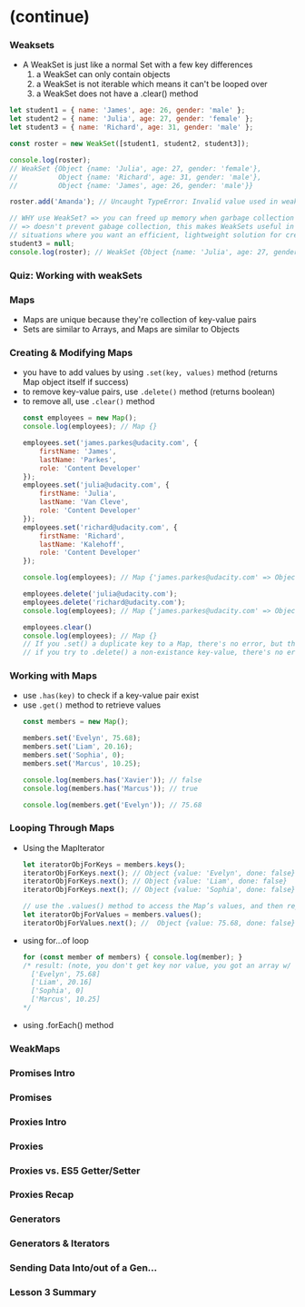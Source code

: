 # (continue)

### Weaksets
* A WeakSet is just like a normal Set with a few key differences
  1. a WeakSet can only contain objects
  2. a WeakSet is not iterable which means it can't be looped over
  3. a WeakSet does not have a .clear() method
```js
let student1 = { name: 'James', age: 26, gender: 'male' };
let student2 = { name: 'Julia', age: 27, gender: 'female' };
let student3 = { name: 'Richard', age: 31, gender: 'male' };

const roster = new WeakSet([student1, student2, student3]);

console.log(roster);
// WeakSet {Object {name: 'Julia', age: 27, gender: 'female'},
//          Object {name: 'Richard', age: 31, gender: 'male'},
//          Object {name: 'James', age: 26, gender: 'male'}}

roster.add('Amanda'); // Uncaught TypeError: Invalid value used in weak set(…)

// WHY use WeakSet? => you can freed up memory when garbage collection runs
// => doesn't prevent gabage collection, this makes WeakSets useful in
// situations where you want an efficient, lightweight solution for creating groups of objects
student3 = null;
console.log(roster); // WeakSet {Object {name: 'Julia', age: 27, gender: 'female'}, Object {name: 'James', age: 26, gender: 'male'}}
```

### Quiz: Working with weakSets

### Maps
* Maps are unique because they're collection of key-value pairs
* Sets are similar to Arrays, and Maps are similar to Objects

### Creating & Modifying Maps
* you have to add values by using `.set(key, values)` method (returns Map object itself if success)
* to remove key-value pairs, use `.delete()` method (returns boolean)
* to remove all, use `.clear()` method
  ```js
  const employees = new Map();
  console.log(employees); // Map {}

  employees.set('james.parkes@udacity.com', {
      firstName: 'James',
      lastName: 'Parkes',
      role: 'Content Developer'
  });
  employees.set('julia@udacity.com', {
      firstName: 'Julia',
      lastName: 'Van Cleve',
      role: 'Content Developer'
  });
  employees.set('richard@udacity.com', {
      firstName: 'Richard',
      lastName: 'Kalehoff',
      role: 'Content Developer'
  });

  console.log(employees); // Map {'james.parkes@udacity.com' => Object {...}, 'julia@udacity.com' => Object {...}, 'richard@udacity.com' => Object {...}}

  employees.delete('julia@udacity.com');
  employees.delete('richard@udacity.com');
  console.log(employees); // Map {'james.parkes@udacity.com' => Object {firstName: 'James', lastName: 'Parkes', role: 'Course Developer'}}

  employees.clear()
  console.log(employees); // Map {}
  // If you .set() a duplicate key to a Map, there's no error, but the key-value pair will overwrite
  // if you try to .delete() a non-existance key-value, there's no error, but the Map will remain unchanged.
  ```

### Working with Maps
* use `.has(key)` to check if a key-value pair exist
* use `.get()` method to retrieve values
  ```js
  const members = new Map();

  members.set('Evelyn', 75.68);
  members.set('Liam', 20.16);
  members.set('Sophia', 0);
  members.set('Marcus', 10.25);

  console.log(members.has('Xavier')); // false
  console.log(members.has('Marcus')); // true

  console.log(members.get('Evelyn')); // 75.68
  ```

### Looping Through Maps
* Using the MapIterator
  ```js
  let iteratorObjForKeys = members.keys();
  iteratorObjForKeys.next(); // Object {value: 'Evelyn', done: false}
  iteratorObjForKeys.next(); // Object {value: 'Liam', done: false}
  iteratorObjForKeys.next(); // Object {value: 'Sophia', done: false}

  // use the .values() method to access the Map’s values, and then repeat the same process.
  let iteratorObjForValues = members.values();
  iteratorObjForValues.next(); //  Object {value: 75.68, done: false}
  ```
* using for...of loop
  ```js
  for (const member of members) { console.log(member); }
  /* result: (note, you don't get key nor value, you got an array w/ 1st ele as key and 2nd as value)
    ['Evelyn', 75.68]
    ['Liam', 20.16]
    ['Sophia', 0]
    ['Marcus', 10.25]
  */
  ```
* using .forEach() method

### WeakMaps


### Promises Intro


### Promises


### Proxies Intro


### Proxies


### Proxies vs. ES5 Getter/Setter


### Proxies Recap


### Generators


### Generators & Iterators


### Sending Data Into/out of a Gen...


### Lesson 3 Summary
